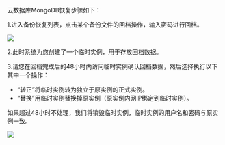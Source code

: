 云数据库MongoDB恢复步骤如下：

1.进入备份恢复列表，点击某个备份文件的回档操作，输入密码进行回档。

![](http://imgcache.tcecqpoc.fsphere.cn/image/mc.qcloudimg.com/static/img/93e3ebf30352f40ef89f850166d88ead/huifu.png)


2.此时系统为您创建了一个临时实例，用于存放回档数据。

3.请您在回档完成后的48小时内访问临时实例确认回档数据，然后选择执行以下其中一个操作：

   - “转正”将临时实例转为独立于原实例的正式实例。
   - “替换”用临时实例替换掉原实例（原实例内网IP绑定到临时实例）。

如果超过48小时不处理，我们将销毁临时实例，临时实例的用户名和密码与原实例一致。

![](http://imgcache.tcecqpoc.fsphere.cn/image/mc.qcloudimg.com/static/img/4729ddc8384362dfb9a601343e928807/huifu2.png)
